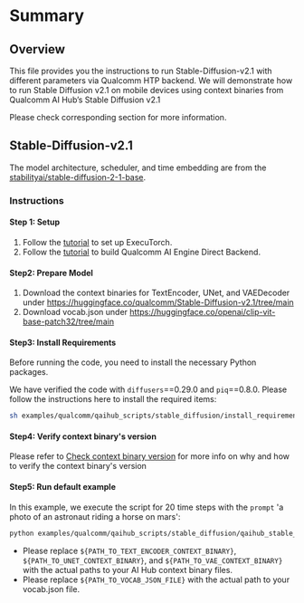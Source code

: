 # Summary

## Overview
This file provides you the instructions to run Stable-Diffusion-v2.1 with different parameters via Qualcomm HTP backend. We will demonstrate how to run Stable Diffusion v2.1 on mobile devices using context binaries from Qualcomm AI Hub’s Stable Diffusion v2.1

Please check corresponding section for more information.

## Stable-Diffusion-v2.1
The model architecture, scheduler, and time embedding are from the [stabilityai/stable-diffusion-2-1-base](https://huggingface.co/stabilityai/stable-diffusion-2-1-base).

### Instructions
#### Step 1: Setup
1. Follow the [tutorial](https://pytorch.org/executorch/main/getting-started-setup) to set up ExecuTorch.
2. Follow the [tutorial](https://pytorch.org/executorch/stable/build-run-qualcomm-ai-engine-direct-backend.html) to build Qualcomm AI Engine Direct Backend.

#### Step2: Prepare Model
1. Download the context binaries for TextEncoder, UNet, and VAEDecoder under https://huggingface.co/qualcomm/Stable-Diffusion-v2.1/tree/main
2. Download vocab.json under https://huggingface.co/openai/clip-vit-base-patch32/tree/main


#### Step3: Install Requirements
Before running the code, you need to install the necessary Python packages.

We have verified the code with `diffusers`==0.29.0 and `piq`==0.8.0. Please follow the instructions here to install the required items:
```bash
sh examples/qualcomm/qaihub_scripts/stable_diffusion/install_requirements.sh
```

#### Step4: Verify context binary's version
Please refer to [Check context binary version](../../README.md#check-context-binary-version) for more info on why and how to verify the context binary's version

#### Step5: Run default example
In this example, we execute the script for 20 time steps with the `prompt` 'a photo of an astronaut riding a horse on mars':
```bash
python examples/qualcomm/qaihub_scripts/stable_diffusion/qaihub_stable_diffusion.py -b build-android -m ${SOC_MODEL} --s ${SERIAL_NUM} --text_encoder_bin ${PATH_TO_TEXT_ENCODER_CONTEXT_BINARY} --unet_bin ${PATH_TO_UNET_CONTEXT_BINARY} --vae_bin ${PATH_TO_VAE_CONTEXT_BINARY} --vocab_json  ${PATH_TO_VOCAB_JSON_FILE} --num_time_steps 20 --prompt "a photo of an astronaut riding a horse on mars"
```
- Please replace `${PATH_TO_TEXT_ENCODER_CONTEXT_BINARY}`, `${PATH_TO_UNET_CONTEXT_BINARY}`, and `${PATH_TO_VAE_CONTEXT_BINARY}` with the actual paths to your AI Hub context binary files.
- Please replace `${PATH_TO_VOCAB_JSON_FILE}` with the actual path to your vocab.json file.
